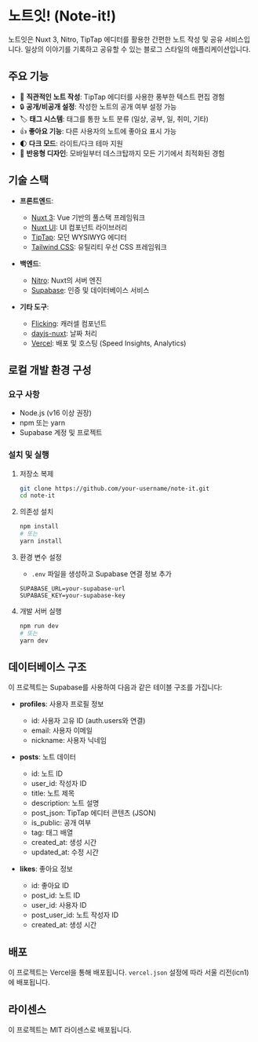 # 노트잇! (Note-it!)

노트잇은 Nuxt 3, Nitro, TipTap 에디터를 활용한 간편한 노트 작성 및 공유 서비스입니다. 일상의 이야기를 기록하고 공유할 수 있는 블로그 스타일의 애플리케이션입니다.

## 주요 기능

- 📝 **직관적인 노트 작성**: TipTap 에디터를 사용한 풍부한 텍스트 편집 경험
- 🔒 **공개/비공개 설정**: 작성한 노트의 공개 여부 설정 가능
- 🏷️ **태그 시스템**: 태그를 통한 노트 분류 (일상, 공부, 일, 취미, 기타)
- 👍 **좋아요 기능**: 다른 사용자의 노트에 좋아요 표시 가능
- 🌓 **다크 모드**: 라이트/다크 테마 지원
- 📱 **반응형 디자인**: 모바일부터 데스크탑까지 모든 기기에서 최적화된 경험

## 기술 스택

- **프론트엔드**:
  - [Nuxt 3](https://nuxt.com/): Vue 기반의 풀스택 프레임워크
  - [Nuxt UI](https://ui.nuxt.com/): UI 컴포넌트 라이브러리
  - [TipTap](https://tiptap.dev/): 모던 WYSIWYG 에디터
  - [Tailwind CSS](https://tailwindcss.com/): 유틸리티 우선 CSS 프레임워크

- **백엔드**:
  - [Nitro](https://nitro.unjs.io/): Nuxt의 서버 엔진
  - [Supabase](https://supabase.com/): 인증 및 데이터베이스 서비스

- **기타 도구**:
  - [Flicking](https://github.com/naver/egjs-flicking): 캐러셀 컴포넌트
  - [dayjs-nuxt](https://github.com/fumeapp/dayjs): 날짜 처리
  - [Vercel](https://vercel.com/): 배포 및 호스팅 (Speed Insights, Analytics)

## 로컬 개발 환경 구성

### 요구 사항

- Node.js (v16 이상 권장)
- npm 또는 yarn
- Supabase 계정 및 프로젝트

### 설치 및 실행

1. 저장소 복제
   ```bash
   git clone https://github.com/your-username/note-it.git
   cd note-it
   ```

2. 의존성 설치
   ```bash
   npm install
   # 또는
   yarn install
   ```

3. 환경 변수 설정
   - `.env` 파일을 생성하고 Supabase 연결 정보 추가
   ```
   SUPABASE_URL=your-supabase-url
   SUPABASE_KEY=your-supabase-key
   ```

4. 개발 서버 실행
   ```bash
   npm run dev
   # 또는
   yarn dev
   ```

## 데이터베이스 구조

이 프로젝트는 Supabase를 사용하여 다음과 같은 테이블 구조를 가집니다:

- **profiles**: 사용자 프로필 정보
  - id: 사용자 고유 ID (auth.users와 연결)
  - email: 사용자 이메일
  - nickname: 사용자 닉네임

- **posts**: 노트 데이터
  - id: 노트 ID
  - user_id: 작성자 ID
  - title: 노트 제목
  - description: 노트 설명
  - post_json: TipTap 에디터 콘텐츠 (JSON)
  - is_public: 공개 여부
  - tag: 태그 배열
  - created_at: 생성 시간
  - updated_at: 수정 시간

- **likes**: 좋아요 정보
  - id: 좋아요 ID
  - post_id: 노트 ID
  - user_id: 사용자 ID
  - post_user_id: 노트 작성자 ID
  - created_at: 생성 시간

## 배포

이 프로젝트는 Vercel을 통해 배포됩니다. `vercel.json` 설정에 따라 서울 리전(icn1)에 배포됩니다.

## 라이센스

이 프로젝트는 MIT 라이센스로 배포됩니다.
